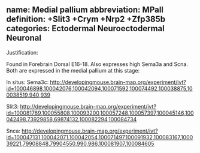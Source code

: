 name: Medial pallium
abbreviation: MPall
definition: +Slit3 +Crym +Nrp2 +Zfp385b
categories: Ectodermal Neuroectodermal Neuronal
---

Justification:

Found in Forebrain Dorsal E16-18. Also expresses high Sema3a and Scna. Both 
are expressed in the medial pallium at this stage:

In situs:
Sema3c: http://developingmouse.brain-map.org/experiment/ivt?id=100046898,100042076,100042094,100071592,100074492,100038875,100038519,940,939

Slit3: http://developingmouse.brain-map.org/experiment/ivt?id=100081769,100055808,100093200,100057248,100057397,100045146,100042498,73929858,69874132,100082294,100084734

Snca: http://developingmouse.brain-map.org/experiment/ivt?id=100047131,100042071,100042054,100071497,100091932,100083167,100039221,79908848,79904550,990,986,100081907,100084605